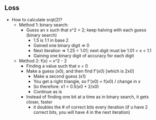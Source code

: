 ## Loss
- How to calculate srqt(2)?
  - Method 1: binary search:
    - Guess an x such that x^2 = 2; keep halving with each guess (binary search)
      - 1.5 is 1.1 in base 2
      - Gained one binary digit => 0
      - Next iteration => 1.25 = 1.01; next digit must be 1.01 < x < 1.1
      - Gaining one binary digit of accuracy for each digit
  - Method 2: f(x) = x^2 - 2
    - Finding a value such that x = 0
    - Make a guess (x0), and then find f'(x0) [which is 2x0]
      - Make a second guess (x1)
      - You get a right triangle, so f'(x0) = f(x0) / change in x
      - So therefore: x1 = 0.5(x0 + 2/x0)
      - Continue as is
    - Instead of finding one bit at a time as in binary search, it gets closer, faster
      - it doubles the # of correct bits every iteration (if u have 2 correct bits, you will have 4 in the next iteration)
